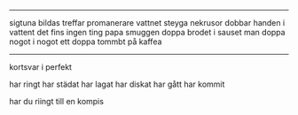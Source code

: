 ---- 

sigtuna bildas 
treffar 
promanerare
vattnet
steyga
nekrusor
dobbar handen i vattent 
det fins ingen ting
papa smuggen
doppa brodet i sauset 
man doppa nogot i nogot
ett doppa
tommbt på kaffea

--- 

kortsvar i perfekt

har ringt 
har städat
har lagat
har diskat
har gått
har kommit

har du riingt till en kompis 
